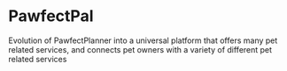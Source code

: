 # PawfectPal
Evolution of PawfectPlanner into a universal platform that offers many pet related services, and connects pet owners with a variety of different pet related services
